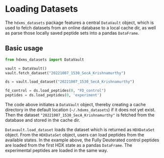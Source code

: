 # Loading Datasets

The `hdxms_datasets` package features a central `DataVault` object, which is used to fetch datasets from an online 
database to a local cache dir, as well as parse those locally saved peptide sets into a pandas `DataFrame`.

## Basic usage

```python
from hdxms_datasets import DataVault

vault = DataVault()
vault.fetch_dataset("20221007_1530_SecA_Krishnamurthy")

ds = vault.load_dataset("20221007_1530_SecA_Krishnamurthy")

fd_control = ds.load_peptides(0, "FD_control") 
peptides = ds.load_peptides(0, 'experiment')

```

The code above initiates a `DataVault` object, thereby creating a cache directory in the default location 
(`~/.hdxms_datasets`) if it does not yet exist. Then the dataset `"20221007_1530_SecA_Krishnamurthy"` is fetched 
from the database and stored in the cache dir.

`Datavault.load_dataset` loads the dataset which is returned as `HDXDataSet` object. From the `HDXDataSet` object, 
users can load peptides from the available states. In the example above, the Fully Deuterated control peptides are loaded
from the first HDX state as a pandas `DataFrame`. The experimental peptides are loaded in the same way.
